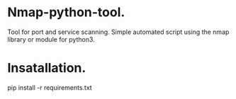 # Nmap-python-tool.
Tool for port and service scanning. Simple automated script using the nmap library or module for python3.
# Insatallation.
pip install -r requirements.txt
